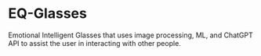 # EQ-Glasses
Emotional Intelligent Glasses that uses image processing, ML, and ChatGPT API to assist the user in interacting with other people.
